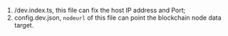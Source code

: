 1. /dev.index.ts, this file can fix the host IP address and Port;
2. config.dev.json, `nodeurl` of this file can point the blockchain node data target.
